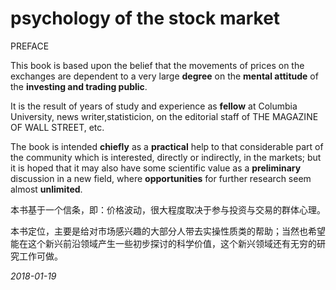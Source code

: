 # psychology of the stock market

PREFACE

This book is based upon the belief that the movements of prices on the exchanges are dependent to a very large **degree** on the **mental attitude** of the **investing and trading public**.

It is the result of years of study and experience as **fellow** at Columbia University, news writer,statisticion, on the editorial staff of THE MAGAZINE OF WALL STREET, etc. 

The book is intended **chiefly** as a **practical** help to that considerable part of the community which is interested, directly or indirectly, in the markets; but it is hoped that it may also have some scientific value as a **preliminary** discussion in a new field, where **opportunities** for further research seem almost **unlimited**.

本书基于一个信条，即：价格波动，很大程度取决于参与投资与交易的群体心理。

本书定位，主要是给对市场感兴趣的大部分人带去实操性质类的帮助；当然也希望能在这个新兴前沿领域产生一些初步探讨的科学价值，这个新兴领域还有无穷的研究工作可做。

_2018-01-19_

